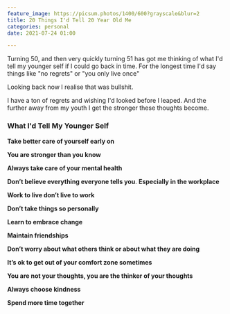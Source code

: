 ```yaml
---
feature_image: https://picsum.photos/1400/600?grayscale&blur=2
title: 20 Things I'd Tell 20 Year Old Me
categories: personal
date: 2021-07-24 01:00

---
```

Turning 50, and then very quickly turning 51 has got me thinking of what I'd tell my younger self if I could go back in time. For the longest time I'd say things like "no regrets" or "you only live once"

Looking back now I realise that was bullshit.

I have a ton of regrets and wishing I'd looked before I leaped. And the further away from my youth I get the stronger these thoughts become.

### What I'd Tell My Younger Self

**Take better care of yourself early on**

**You are stronger than you know**

**Always take care of your mental health**

**Don’t believe everything everyone tells you**. **Especially in the workplace**

**Work to live don’t live to work**

**Don’t take things so personally**

**Learn to embrace change**

**Maintain friendships**

**Don’t worry about what others think or about what they are doing**

**It’s ok to get out of your comfort zone sometimes**

**You are not your thoughts, you are the thinker of your thoughts**

**Always choose kindness**

**Spend more time together**